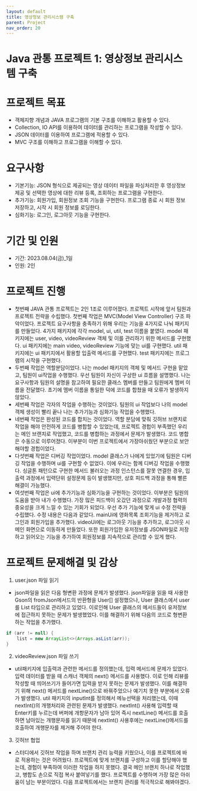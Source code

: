 ```yaml
---
layout: default
title: 영상정보 관리시스템 구축
parent: Project
nav_order: 20
---
```


# Java 관통 프로젝트 1: 영상정보 관리시스템 구축

# 프로젝트 목표

- 객체지향 개념과 JAVA 프로그램의 기본 구조를 이해하고 활용할 수 있다.
- Collection, IO API를 이용하여 데이터를 관리하는 프로그램을 작성할 수 있다.
- JSON 데이터를 이용하여 프로그램에 적용할 수 있다.
- MVC 구조를 이해하고 프로그램을 이해할 수 있다.

# 요구사항

- 기본기능: JSON 형식으로 제공되는 영상 데이터 파일을 파싱처리한 후 영상정보 제공 및 선택한 영상에 대한 리뷰 등록, 조회하는 프로그램을 구현한다.
- 추가기능: 회원가입, 회원정보 조회 기능을 구현한다. 프로그램 종료 시 회원 정보 저장하고, 시작 시 회원 정보를 로딩한다.
- 심화기능: 로그인, 로그아웃 기능을 구현한다.

# 기간 및 인원

- 기간: 2023.08.04(금)\_1일
- 인원: 2인

# 프로젝트 진행

- 첫번째 JAVA 관통 프로젝트는 2인 1조로 이루어졌다. 프로젝트 시작에 앞서 팀원과 프로젝트 전략을 수립했다. 첫번째 작업은 MVC(Model View Controller) 구조 파악이었다. 프로젝트 요구사항을 충족하기 위해 우리는 기능을 4가지로 나눠 패키지를 만들었다. 4가지 패키지에 각각 model, ui, util, test 이름을 붙였다. model 패키지에는 user, video, videoReview 객체 및 이를 관리하기 위한 메서드를 구현했다. ui 패키지에는 main video, videoReview 기능에 맞는 ui를 구현했다. util 패키지에는 ui 패키지에서 활용할 입출력 메서드를 구현했다. test 패키지에는 프로그램의 시작을 구현했다.
- 두번째 작업은 역할분담이었다. 나는 model 패키지의 객체 및 메서드 구현을 맡았고, 팀원이 ui작업을 수행했다. 우선 팀원이 자신이 구상한 ui 흐름을 설명했다. 나는 요구사항과 팀원의 설명을 참고하여 필요한 클래스 멤버를 만들고 팀원에게 멤버 이름을 전달했다. 초기에 멤버 이름을 통일한 덕에 코드를 합쳤을 때 오류가 발생하지 않았다.
- 세번째 작업은 각자의 작업을 수행하는 것이었다. 팀원의 ui 작업보다 나의 model 객체 생성이 빨리 끝나 나는 추가기능과 심화기능 작업을 수행했다.
- 네번째 작업은 완성된 코드를 합치는 것이었다. 역할 분담에 맞춰 깃허브 브랜치로 작업을 해야 안전하게 코드를 병합할 수 있었는데, 프로젝트 경헙이 부족했던 우리는 메인 브랜치로 작업했고, 코드를 병합하는 과정에서 문제가 발생했다. 코드 병합은 수동으로 이루어졌다. 이부분이 이번 프로젝트에서 가장아쉬웠던 부분으로 보안해야할 경헙이었다.
- 다섯번째 작업은 디버깅 작업이었다. model 클래스가 나에게 있었기에 팀원은 디버깅 작업을 수행하며 ui를 구현할 수 없었다. 이에 우리는 함께 디버깅 작업을 수행했다. 싱글톤 패턴으로 구현한 메서드 불러오는 과정 인스턴스를 잘못 연결한 경우, 입출력 과정에서 입력단위 설정문제 등이 발생했지만, 상호 피드백 과정을 통해 빨른 해결이 가능했다.
- 여섯번째 작업은 ui에 추가기능과 심화기능을 구현하는 것이었다. 이부분은 팀원의 도움을 받아 내가 수행했다. 가장 많은 피드백이 오갔던 과정으로 개발과정 협력의 중요성을 크게 느낄 수 있는 기회가 되었다. 우선 추가 기능에 맞게 ui 수정 전략을 수립했다. 수정 내용은 다음과 같았다. mainUi에 영화목록 조회기능을 제거하고 로그인과 회원가입을 추가했다. videoUi에는 로그아웃 기능을 추가하고, 로그아웃 시 메인 화면으로 이동하게 만들었다. 또한 회원가입한 유저정보를 JSON파일로 저장하고 읽어오는 기능을 추가하여 회원정보를 지속적으로 관리할 수 있게 했다.

# 프로젝트 문제해결 및 감상

1. user.json 파일 읽기

- json파일을 읽은 다음 형변환 과정에 문제가 발생했다. json파일을 읽을 때 사용한 Gson의 fromJson메서드의 반환형을 User[] 설정했으나, User 클래스에서 user를 List<User> 타입으로 관리하고 있었다. 이로인해 User 클래스의 메서드들이 유저정보에 접근하지 못하는 문제가 발생했었다. 이를 해결하기 위해 다음의 코드로 형변환 하는 작업을 추가했다.

```java
if (arr != null) {
    list = new ArrayList<>(Arrays.asList(arr));
}
```

2. videoReview.json 파일 쓰기

- util패키지에 입출력과 관련한 메서드를 정의했는데, 입력 메서드에 문제가 있었다. 입력 데이터를 받을 때 스캐너 객체의 next() 메서드를 사용했다. 이로 인해 리뷰를 작성할 때 띄어쓰기가 들어가면 입력을 받지 못하는 문제가 발생했다. 이를 해결하기 위해 next() 메서드를 nextLine()으로 바꿔주었으나 예기치 못한 부분에서 오류가 발생했다. util 패키지의 inputInt를 정의해서 메뉴선택을 처리했는데, 이때 nextInt()의 개행처리와 관련된 문제가 발생했다. nextInt() 사용해 입력할 때 Enter키를 누르는데 버퍼에 개항문자가 남아 있어 즉시 nextLine() 메서드를 호출하면 남아있는 개행문자를 읽기 때문에 nextInt() 사용후에는 nextLine()메서드를 호출하여 개행문자를 제거해 주어야 한다.

3. 깃허브 협업

- 스터디에서 깃허브 작업을 하며 브랜치 관리 능력을 키웠으나, 이를 프로젝트에 바로 적용하는 것은 어려웠다. 프로젝트에 맞게 브랜치를 구성하고 이를 할당해야 했는데, 경험이 부족하여 이러한 작업을 하지 못했다. 결국 메인 브랜치 하나로 작업했고, 병합도 손으로 직접 복사 붙여넣기를 했다. 프로젝트를 수행하며 가장 많은 아쉬움이 남는 부분이었다. 다음 프로젝트에서는 브랜치 관리를 적극적으로 해봐야겠다.
